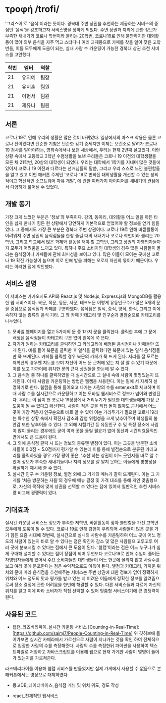 # τροφή /trofi/
'그리스어'로 '음식'이라는 뜻이다. 경북대 주변 상권을 추천하는 제공하는 서비스의 중심인 '음식'을 강조하고자 서비스명을 정하게 되었다. 주변 상권과 지리에 관한 정보가 부족한 새내기와 코로나 학번이라 불리는 20학번, 코로나19로 인해 불안하지만 대외활동이 많아 외부 음식을 자주 먹고 스터디나 여러 과제등으로 카페를 찾을 일이 잦은 고학번들, 이들 모두에게 도움이 되는, 실내 사람 수 카운팅이 가능한 경북대 상권 추천 서비스를 고안했다.

| 학번 | 멤버 | 역할 |
| ---- | ---- | --- |
| 21 | 유지예 | 팀장 |
| 21 | 유지훈 | 팀원 |
| 21 | 이현서 | 팀원 |
| 21 | 제유나 | 팀원 |

## 서론
코로나 19로 인해 우리의 생활은 많은 것이 바뀌었다. 일상에서의 마스크 착용은 물론 코로나 전이었다면 단순한 기침은 단순한 감기 증세지만 이제는 보건소로 달려가 코로나 19 검사를 맡아야하는, 영화속에서나 보던 세상에서, 우리는 현재 2년째 살고있다. 이런 상황 속에서 고등학교 3학년 수험생활을 보낸 우리들은 코로나 19 이전의 대학생활을 모른 채 21학번, 20살의 대학생이 되었다. 우리는 대학에서 1학기를 지내며 많은 것들에 있어서 코로나 19 이전과 다르다는 선배님들의 말씀, 그리고 우리 스스로 느낀 불편함들을 알고 있고 이번 해커톤 주제인 '코로나 19로 변화된 대학생활을 개선할 수 있는 창의적이고 혁신적인 소프트웨어 자유 개발', 에 관한 여러가지 아이디어를 새내기의 관점에서 다양하게 풀어낼 수 있었다.

## 개발 동기
가장 크게 느꼈던 부분은 '정보'의 부족이다. 강의, 동아리, 대외활동 어느 일을 하든 타인을 쉽게 만나기 힘든 현 상황에서 당연하게 기본적으로 얻었어야 할 정보를 얻기 힘들었다. 그 중에서도 가장 큰 부분은 경북대 주변 상권이다. 코로나 19로 인해 바깥활동이 어려워져 주변 상권의 음식점들을 한창 즐길 때의 새내기나 코로나 학번이라 불리는 20학번, 그리고 학교에서 많은 과제와 활동을 해야 할 고학번, 그리고 상권의 자영업자들까지 모두가 어려움을 느끼고 있다. 특히나 주요 소비자인 대학생의 경우 많은 사람들이 몰리는 음식점이나 카페들에 관해 회피성을 보이고 있다. 많은 이들이 모이는 곳에선 코로나 19 확진 가능성이 높으며 이로 인해 받을 피해는 오로지 자신의 몫이기 때문이다. 우리는 이러한 점에 착안했다. 

## 서비스 설명
이 서비스는 카카오지도 API와 React.js 및 Node.js, Express.js와 MongoDB를 활용한 웹 서비스이다. 북문, 쪽문, 동문, 서문, 테크노문 이렇게 유동인구수가 많은 5개의 문을 중심으로 음식점과 카페를 구분하였다. 음식점은 일식, 중식, 양식, 한식, 그리고 이에 속하지 않는 종류의 음식 기타. 그 외 카페 카테고리 및 인구순과 별점순으로 카테고리를 나누었다. 
1. 모바일 웹페이지를 열고 5가지의 문 중 1가지 문을 클릭한다. 클릭한 후에 그 문에 배정된 음식점들이 카테고리 구분 없이 왼쪽에 쭉 뜬다.
2. 자기가 원하는 카테고리를 클릭하면 그 카테고리에 배정된 음식점이나 카페들만 뜨게 된다. 예를 들어 북문을 클릭한 후 일식을 클릭했다면 북문에 있는 일식 음식점들만 쭉 뜨게된다. 카페를 클릭할 경우 북문의 카페가 쭉 뜨게 된다. 지리를 잘 모르는 저학년의 경우엔 지도를 보며 자신이 어느 문 근처에 있는 지 잘 알 수 있기 때문에 이를 보고 가까이에 위치한 문의 근처 상권들을 한눈에 알 수 있다.
3. 그 음식점 중 하나를 클릭하였을 때 실시간으로 그 실내 속에 사람이 몇명있는지 뜨게된다. 이 때 사람을 카운팅하는 방법은 웹캠을 사용한다. 이는 밑에 서 자세히 설명하기로 한다. 웹캠을 통해 들어오고 나가는 사람의 수를 enter,exit로 체크하며 이 때 사람 수를 실시간으로 카운팅하고 이는 모바일 웹서비스로 정보가 넘어와 반영된다. 우리는 이 점이 현 코로나 19상황에서 거리두기가 필요한 대학생들에게 가장 큰 도움이 될 수 있다고 확신한다. 사람이 적은 곳을 직접 돌지 않아도 근처에서 어느 곳이 가장 적은지 인구순으로 바로 알 수 있어 이는 거리두기가 필요한 코로나19라는 특수한 상황 속에서 확진자 감소와 감염 위험성을 크게 낮추어주며 학생들의 불안감 또한 낮추어줄 수 있다. 그 외에 시험기간 등 유동인구 수 및 특정 장소에 사람이 많이 몰리는 경우에도 굳이 여러 곳을 들릴 필요가 없어 동선과 시간의효율적인 면에서도 큰 도움이 된다.
4. 그 외에 음식점 클릭 시 뜨는 정보의 종류엔 별점이 있다. 이는 그곳을 방문한 소비자들이 0.0점 ~ 5.0점까지 평가할 수 있는데 이를 통해 별점순으로 분류된 카테고리를 클릭하였을 경우 가장 평이 좋은, '추천'하는 상권이 어느 곳인지를 바로 알 수 있어 정보가 부족한 새내기들이나 지리 정보를 잘 알지 못하는 이들에게 방향성을 확실하게 제시해 줄 수 있다.    
5. 실시간 인구 수 카운팅 정보, 별점 외에 그 가게의 메뉴가 같이 뜨게된다. 이는 그 가게를 '처음 방문하는 자들'의 경우에 메뉴 결정 및 가격 대조를 통해 개인 맞춤형으로, 자신의 목적에 맞게 상권을 선택할 수 있다는 점에 있어서 일반적인 추천 서비스랑 비교해 경쟁력이 있다.

## 기대효과
실시간 카운팅 서비스느 정보가 부족한 저학년, 바깥활동이 잦아 불안함을 가진 고학년 모두에게 도움이 될 수 있다. 코로나 19로 인해 감염이 우려되어 사람들이 많은 곳을 가기 힘든 요즘 시대에 첫번째, 실시간으로 실내의 사람수를 카운팅하여 어느 곳에 어느 정도의 사람이 있는지 바로 알 수 있다는 점은 확진자 감소 및 많은 사람들으 고루고루 여러 곳에 분포시킬 수 있다는 점에서 큰 도움이 된다. '웹캠'이라는 점은 어느 누구나가 쉽게 구매해 설치할 수 있다는 점이 장점이 되며 무엇보다 코로나19로 인해 수입이 줄어든 자영업자들에게 있어서 주요 소비자들인 대학생들이 어느 한곳에 몰리지 않고 사람수를 보고 여러 곳에 분포한다는 점은 수익적으로도 이득이 된다.
별점과 카테고리, 가까운 위치의 문에 따라 음식점을 추천해주는 서비스는 주변 상권에 대한 정보가 없어 정확하게 위치와 어느 정도의 맛과 평가를 받고 있는 지 어려운 이들에게 정확한 정보를 알려줌으로써 장소 결정에 관한 어려움을 한번에 해결할 수 있다. 다른 서비스들과 다르게 자신의 위치를 알고 이에 따라 소비자가 직접 선택할 수 있어 맞춤형 서비스이기에 큰 경쟁력이 된다.

## 사용된 코드
- 웹캠_라즈베리파이_실시간 카운팅 서비스
[Counting-in-Real-Time]: [https://github.com/saimj7/People-Counting-in-Real-Time]
위 깃허브에 들어가보면 실시간 카메라에서 가로선으로 사람이 지나가는 것을 확인 하여 전체적으로 입장한 사람의 수를 측정해준다.
사람의 수를 측정한뒤 파이썬을 사용하여 텍스트파일로 저장하고 자바스크립트를 이용해 웹으로 현재 가게안 사람이 몇명이 들어가 있는지를 가르쳐준다.

라즈베리파이를 이용해 웹캠 서비스를 만들었지만 실제 가게에서 사용할 수 없음으로 본 해커톤에서는 영상으로 대체하였다.

- 몽고DB_데이터베이스_음식점 메뉴 및 위치 위도, 경도 작성

- react_전체적인 웹서비스

